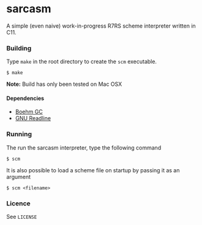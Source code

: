 # sarcasm
A simple (even naive) work-in-progress R7RS scheme interpreter written in C11.

### Building
Type ```make``` in the root directory to create the ```scm``` executable.
```shell
$ make
```
**Note:** Build has only been tested on Mac OSX

#### Dependencies
- [Boehm GC](http://www.hboehm.info/gc/)
- [GNU Readline](https://tiswww.cwru.edu/php/chet/readline/rltop.html)

### Running
The run the sarcasm interpreter, type the following command
```shell
$ scm
```
It is also possible to load a scheme file on startup by passing it as an argument
```shell
$ scm <filename>
```

### Licence
See ```LICENSE```


